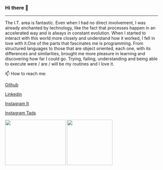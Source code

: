### Hi there 👋

---

The I.T. area is fantastic. Even when I had no direct involvement, I was already enchanted by technology, like the fact that processes happen in an accelerated way and is always in constant evolution.
When I started to interact with this world more closely and understand how it worked, I fell in love with it.One of the parts that fascinates me is programming. From structured languages ​​to those that are object oriented, each one, with its differences and similarities, brought me more pleasure in learning and discovering how far I could go.
Trying, failing, understanding and being able to execute were / are / will be my routines and I love it.

📫 How to reach me:

[Github](HTTPS://WWW.github.com/ThiagoAnd)

[Linkedin](https://linkedin.com/in/thiago-de-andrade-200bb8192)

[Instagram It](https://www.instagram.com/thiagoctba.it/)

[Instagram Tads](https://www.instagram.com/thiagoctba.tads/) 

<div>
<img width="200" height="150" src="https://s2.glbimg.com/5Iz4ZzSACXeBMQACRQmPliuTERw=/696x390/top/smart/s2.glbimg.com/vME2Bq4OSpm6f6IE16BhcVLR98U=/695x0/s.glbimg.com/po/tt2/f/original/2014/11/14/java-logo.jpg" />
 <img widht="200" height="150" src="https://www.opus-software.com.br/wp-content/uploads/2018/09/nodejs-1000x423.jpg" /> 
  
</div>
